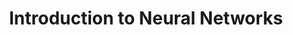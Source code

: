 ---
title: "Introduction to Neural Networks"
excerpt: "Introduction to Artificial Neural Networks. Some experience required<br/><img src='/images/a_gentle_intro_thumb.PNG'>"
collection: portfolio
---